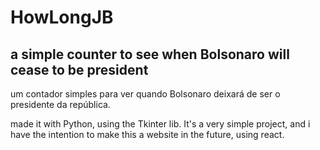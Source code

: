 # HowLongJB
a simple counter to see when Bolsonaro will cease to be president
-----------------------------------------------------------------------
um contador simples para ver quando Bolsonaro deixará de ser o presidente da república.



made it with Python, using the Tkinter lib. It's a very simple project, and i have the intention to make this a website in the future, using react.
